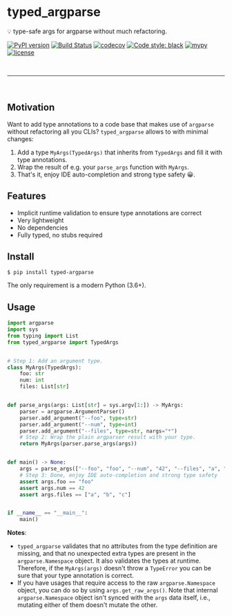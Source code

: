 # typed_argparse


💡 type-safe args for argparse without much refactoring.


[![PyPI version](https://badge.fury.io/py/typed_argparse.svg)](https://badge.fury.io/py/typed_argparse)
[![Build Status](https://github.com/bluenote10/typed_argparse/workflows/ci/badge.svg)](https://github.com/bluenote10/typed_argparse/actions?query=workflow%3Aci)
[![codecov](https://codecov.io/gh/bluenote10/typed_argparse/branch/master/graph/badge.svg?token=6I98R2661Z)](https://codecov.io/gh/bluenote10/typed_argparse)
[![Code style: black](https://img.shields.io/badge/code%20style-black-000000.svg)](https://github.com/psf/black)
[![mypy](https://img.shields.io/badge/mypy-strict-blue)](http://mypy-lang.org/)
[![license](https://img.shields.io/github/license/mashape/apistatus.svg)](LICENSE)


<br>

---

<br>

## Motivation

Want to add type annotations to a code base that makes use of `argparse` without refactoring all you CLIs?
`typed_argparse` allows to with minimal changes:

1. Add a type `MyArgs(TypedArgs)` that inherits from `TypedArgs` and fill it with type annotations.
2. Wrap the result of e.g. your `parse_args` function with `MyArgs`.
3. That's it, enjoy IDE auto-completion and strong type safety 😀.


## Features

- Implicit runtime validation to ensure type annotations are correct
- Very lightweight
- No dependencies
- Fully typed, no stubs required


## Install

```console
$ pip install typed-argparse
```

The only requirement is a modern Python (3.6+).


## Usage

```python
import argparse
import sys
from typing import List
from typed_argparse import TypedArgs


# Step 1: Add an argument type.
class MyArgs(TypedArgs):
    foo: str
    num: int
    files: List[str]


def parse_args(args: List[str] = sys.argv[1:]) -> MyArgs:
    parser = argparse.ArgumentParser()
    parser.add_argument("--foo", type=str)
    parser.add_argument("--num", type=int)
    parser.add_argument("--files", type=str, nargs="*")
    # Step 2: Wrap the plain argparser result with your type.
    return MyArgs(parser.parse_args(args))


def main() -> None:
    args = parse_args(["--foo", "foo", "--num", "42", "--files", "a", "b", "c"])
    # Step 3: Done, enjoy IDE auto-completion and strong type safety
    assert args.foo == "foo"
    assert args.num == 42
    assert args.files == ["a", "b", "c"]


if __name__ == "__main__":
    main()
```

**Notes**:

- `typed_argparse` validates that no attributes from the type definition are missing, and that
  no unexpected extra types are present in the `argparse.Namespace` object. It also validates
  the types at runtime. Therefore, if the `MyArgs(args)` doesn't throw a `TypeError` you can
  be sure that your type annotation is correct.
- If you have usages that require access to the raw `argparse.Namespace` object, you can do 
  so by using `args.get_raw_args()`. Note that internal `argparse.Namespace` object isn't
  synced with the `args` data itself, i.e., mutating either of them doesn't mutate the other.
  
  